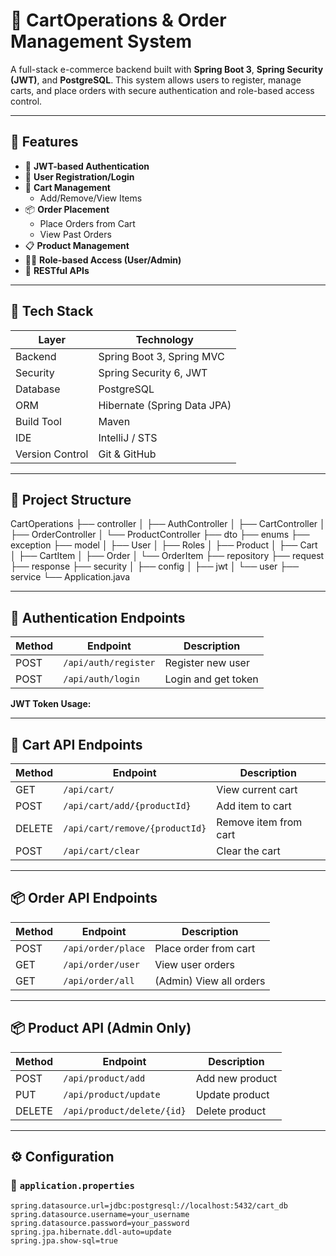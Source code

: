 # 🛒 CartOperations & Order Management System

A full-stack e-commerce backend built with **Spring Boot 3**, **Spring Security (JWT)**, and **PostgreSQL**. This system allows users to register, manage carts, and place orders with secure authentication and role-based access control.

---

## 🚀 Features

- 🔐 **JWT-based Authentication**  
- 👤 **User Registration/Login**  
- 🛒 **Cart Management**
  - Add/Remove/View Items
- 📦 **Order Placement**
  - Place Orders from Cart
  - View Past Orders
- 📋 **Product Management**
- 🧑‍⚖️ **Role-based Access (User/Admin)**
- 📄 **RESTful APIs**

---

## 🧰 Tech Stack

| Layer          | Technology                 |
|----------------|-----------------------------|
| Backend        | Spring Boot 3, Spring MVC   |
| Security       | Spring Security 6, JWT      |
| Database       | PostgreSQL                  |
| ORM            | Hibernate (Spring Data JPA) |
| Build Tool     | Maven                       |
| IDE            | IntelliJ / STS              |
| Version Control| Git & GitHub                |

---

## 📂 Project Structure

CartOperations
├── controller
│ ├── AuthController
│ ├── CartController
│ ├── OrderController
│ └── ProductController
├── dto
├── enums
├── exception
├── model
│ ├── User
│ ├── Roles
│ ├── Product
│ ├── Cart
│ ├── CartItem
│ ├── Order
│ └── OrderItem
├── repository
├── request
├── response
├── security
│ ├── config
│ ├── jwt
│ └── user
├── service
└── Application.java


---

## 🔐 Authentication Endpoints

| Method | Endpoint               | Description          |
|--------|------------------------|----------------------|
| POST   | `/api/auth/register`   | Register new user    |
| POST   | `/api/auth/login`      | Login and get token  |

**JWT Token Usage:**

---

## 🛒 Cart API Endpoints

| Method | Endpoint                      | Description            |
|--------|-------------------------------|------------------------|
| GET    | `/api/cart/`                  | View current cart      |
| POST   | `/api/cart/add/{productId}`   | Add item to cart       |
| DELETE | `/api/cart/remove/{productId}`| Remove item from cart  |
| POST   | `/api/cart/clear`             | Clear the cart         |

---

## 📦 Order API Endpoints

| Method | Endpoint            | Description            |
|--------|---------------------|------------------------|
| POST   | `/api/order/place`  | Place order from cart  |
| GET    | `/api/order/user`   | View user orders       |
| GET    | `/api/order/all`    | (Admin) View all orders|

---

## 📦 Product API (Admin Only)

| Method | Endpoint              | Description         |
|--------|-----------------------|---------------------|
| POST   | `/api/product/add`    | Add new product     |
| PUT    | `/api/product/update` | Update product      |
| DELETE | `/api/product/delete/{id}` | Delete product |

---

## ⚙️ Configuration

### 📄 `application.properties`

```properties
spring.datasource.url=jdbc:postgresql://localhost:5432/cart_db
spring.datasource.username=your_username
spring.datasource.password=your_password
spring.jpa.hibernate.ddl-auto=update
spring.jpa.show-sql=true

